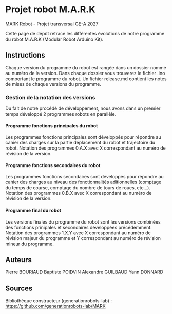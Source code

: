 # Projet robot M.A.R.K
MARK Robot - Projet transversal GE-A 2027

Cette page de dépôt retrace les différentes évolutions de notre programme du robot M.A.R.K (Modular Robot Arduino Kit).

## Instructions
Chaque version du programme du robot est rangée dans un dossier nommé au numéro de la version.
Dans chaque dossier vous trouverez le fichier .ino comportant le programme du robot. Un fichier release.md contient les notes de mises de chaque versions du programme.

### Gestion de la notation des versions
Du fait de notre procédé de développement, nous avons dans un premier temps développé 2 programmes robots en parallèle.

#### Programme fonctions principales du robot
Les programmes fonctions principales sont développés pour répondre au cahier des charges sur la partie déplacement du robot et trajectoire du robot.
Notation des programmes 0.A.X avec X correspondant au numéro de révision de la version.

#### Programme fonctions secondaires du robot
Les programmes fonctions secondaires sont développés pour répondre au cahier des charges au niveau des fonctionnalités aditionnelles (comptage du temps de course, comptage du nombre de tours de roues, etc...).
Notation des programmes 0.B.X avec X correspondant au numéro de révision de la version.

#### Programme final du robot
Les versions finales du programme du robot sont les versions combinées des fonctions prinipales et secondaires développées précédemment.
Notation des programmes 1.X.Y avec X correspondant au numéro de révision majeur du programme et Y correspondant au numéro de révision mineur du programme.

## Auteurs
Pierre BOURIAUD
Baptiste POIDVIN
Alexandre GUILBAUD
Yann DONNARD

## Sources
Bibliothèque constructeur (generationrobots-lab) : https://github.com/generationrobots-lab/MARK
